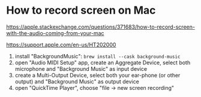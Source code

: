 # How to record screen on Mac

https://apple.stackexchange.com/questions/371683/how-to-record-screen-with-the-audio-coming-from-your-mac

https://support.apple.com/en-us/HT202000

1. install "BackgroundMusic": `brew install --cask background-music`
2. open "Audio MIDI Setup" app, create an Aggregate Device, select both microphone and "Background Music" as input device
3. create a Multi-Output Device, select both your ear-phone (or other output) and "Background Music" as output device
4. open "QuickTime Player", choose "file -> new screen recording"

